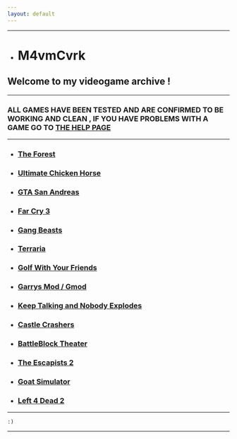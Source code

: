 ```yaml
---
layout: default
---
```


* * *

*   # M4vmCvrk
## Welcome to my videogame archive !

* * *

### ALL GAMES HAVE BEEN TESTED AND ARE CONFIRMED TO BE WORKING AND CLEAN , IF YOU HAVE PROBLEMS WITH A GAME GO TO [THE HELP PAGE](/games/help.md)

* * *

*   ### [The Forest](/games/theforest.md)

*   ### [Ultimate Chicken Horse](/games/ultimatechickenhorse.md)

*   ### [GTA San Andreas](/games/gtasa.md)

*   ### [Far Cry 3](/games/farcry3.md)

*   ### [Gang Beasts](/games/gangbeasts.md)

*   ### [Terraria](/games/terraria.md)

*   ### [Golf With Your Friends](/games/gwyf.md)

*   ### [Garrys Mod / Gmod](/games/gmod.md)

*   ### [Keep Talking and Nobody Explodes](/games/ktane.md)

*   ### [Castle Crashers](/games/castlecrashers.md)

*   ### [BattleBlock Theater](/games/bbt.md)

*   ### [The Escapists 2](/games/te2.md)

*   ### [Goat Simulator](/games/goatsim.md)

*   ### [Left 4 Dead 2](/games/l4d2.md)

* * *

```
:)
```

* * *